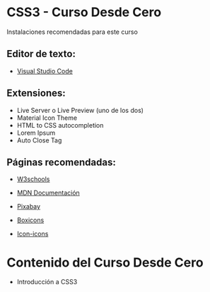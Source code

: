 # CSS3 - Curso Desde Cero

Instalaciones recomendadas para este curso

## Editor de texto:

* [Visual Studio Code](https://code.visualstudio.com/)

## Extensiones:

* Live Server o Live Preview (uno de los dos)
* Material Icon Theme
* HTML to CSS autocompletion
* Lorem Ipsum
* Auto Close Tag

## Páginas recomendadas:

* [W3schools](https://www.w3schools.com/css/default.asp)

* [MDN Documentación](https://developer.mozilla.org/es/docs/Web/css)

* [Pixabay](https://pixabay.com/)

* [Boxicons](https://boxicons.com/)

* [Icon-icons](https://icon-icons.com/es/)


# Contenido del Curso Desde Cero

* Introducción a CSS3
